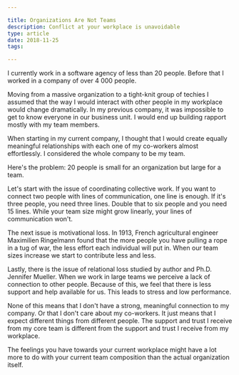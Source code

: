```yaml
---

title: Organizations Are Not Teams
description: Conflict at your workplace is unavoidable
type: article
date: 2018-11-25
tags:

---
```


I currently work in a software agency of less than 20 people. Before that I worked in a company of over 4 000 people. 

Moving from a massive organization to a tight-knit group of techies I assumed that the way I would interact with other people in my workplace would change dramatically. In my previous company, it was impossible to get to know everyone in our business unit. I would end up building rapport mostly with my team members. 

When starting in my current company, I thought that I would create equally meaningful relationships with each one of my co-workers almost effortlessly. I considered the whole company to be my team.

Here's the problem: 20 people is small for an organization but large for a team.

Let's start with the issue of coordinating collective work. If you want to connect two people with lines of communication, one line is enough. If it's three people, you need three lines. Double that to six people and you need 15 lines. While your team size might grow linearly, your lines of communication won't.

The next issue is motivational loss. In 1913, French agricultural engineer Maximilien Ringelmann found that the more people you have pulling a rope in a tug of war, the less effort each individual will put in. When our team sizes increase we start to contribute less and less. 

Lastly, there is the issue of relational loss studied by author and Ph.D. Jennifer Mueller. When we work in large teams we perceive a lack of connection to other people. Because of this, we feel that there is less support and help available for us. This leads to stress and low performance. 

None of this means that I don't have a strong, meaningful connection to my company. Or that I don't care about my co-workers. It just means that I expect different things from different people. The support and trust I receive from my core team is different from the support and trust I receive from my workplace.

The feelings you have towards your current workplace might have a lot more to do with your current team composition than the actual organization itself.
